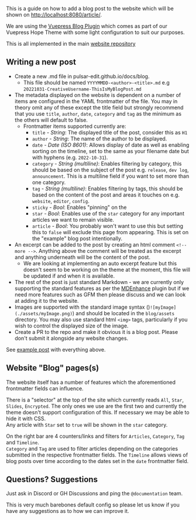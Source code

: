 This is a guide on how to add a blog post to the website which will be shown on
[http://localhost:8080/article/](http://localhost:8080/article/).

We are using the [Vuepress Blog Plugin](https://vuepress-theme-hope.github.io/v2/blog/)
which comes as part of our Vuepress Hope Theme with some light configuration
to suit our purposes.

This is all implemented in the main [website repository](https://github.com/pulsar-edit/pulsar-edit.github.io)

## Writing a new post

- Create a new .md file in pulsar-edit.github.io/docs/blog.
  - This file should be named `YYYYMMDD-<author>-<title>.md` e.g `20221031-CreativeUsername-ThisIsMyBlogPost.md`
- The metadata displayed on the website is dependent on a number of items
  are configured in the YAML frontmatter of the file. You may in theory omit any of these except the title
  field but strongly recommend that you use `title`, `author`, `date`, `category`
  and `tag` as the minimum as the others will default to false.
  - Frontmatter items supported currently are:
    - `title` - _String_: The displayed title of the post, consider this as `H1`
    - `author` - _String_: The name of the author to be displayed.
    - `date` - _Date (ISO 8601)_: Allows display of date as well as enabling
      sorting on the timeline, set to the same as your filename date but with
      hyphens (e.g. `2022-10-31`).
    - `category` - _String (multiline)_: Enables filtering by category, this should be based on the
      subject of the post e.g. `release`, `dev log`, `announcement`. This is a
      multiline field if you want to set more than one category.
    - `tag` - _String (multiline)_: Enables filtering by tags, this should be based on the content of
      the post and areas it touches on e.g. `website`, `editor`, `config`.
    - `sticky` - _Bool_: Enables "pinning" on the
    - `star` - _Bool_: Enables use of the `star` category for any important articles
      we want to remain visible.
    - `article` - _Bool_: You probably won't want to use this but setting this to `false`
      will exclude this page from appearing. This is set on the "example" blog
      post intentionally.
- An excerpt can be added to the post by creating an html comment `<!-- more -->`.
  Anything above the comment will be treated as the excerpt and anything underneath
  will be the content of the post.
  - We are looking at implementing an auto excerpt feature but this doesn't seem
    to be working on the theme at the moment, this file will be updated if and
    when it is available.
- The rest of the post is just standard Markdown - we are currently only
  supporting the standard features as per the [MDEnhance](https://vuepress-theme-hope.github.io/v2/md-enhance/config.html#vueplayground)
  plugin but if we need more features such as GFM then please discuss and we can
  look at adding it to the website.
- Images are supported with the standard image syntax ()`![myImage](./assets/myImage.png)`)
  and should be located in the `blog/assets` directory. You may also use standard
  html `<img>` tags, particularly if you wish to control the displayed size of the
  image.
- Create a PR to the repo and make it obvious it is a blog post. Please don't
  submit it alongside any website changes.

See [example post](./docs/blog/20221112-Daeraxa-ExamplePost.md) with everything
above.

## Website "Blog" pages(s)

The website itself has a number of features which the aforementioned frontmatter
fields can influence.

There is a "selector" at the top of the site which currently reads `All`, `Star`,
`Slides`, `Encrypted`. The only ones we use are the first two and currently the
theme doesn't support configuration of this. If necessary we may be able to hide
it with CSS.  
Any article with `Star` set to `true` will be shown in the `star` category.

On the right bar are 4 counters/links and filters for `Articles`, `Category`, `Tag`
and `Timeline`.  
`Category` and `Tag` are used to filter articles depending on the categories
submitted in the respective frontmatter fields.
The `Timeline` allows views of blog posts over time according to the dates set
in the `date` frontmatter field.

## Questions? Suggestions

Just ask in Discord or GH Discussions and ping the `@documentation` team.

This is very much barebones default config so please let us know if you have
any suggestions as to how we can improve it.
